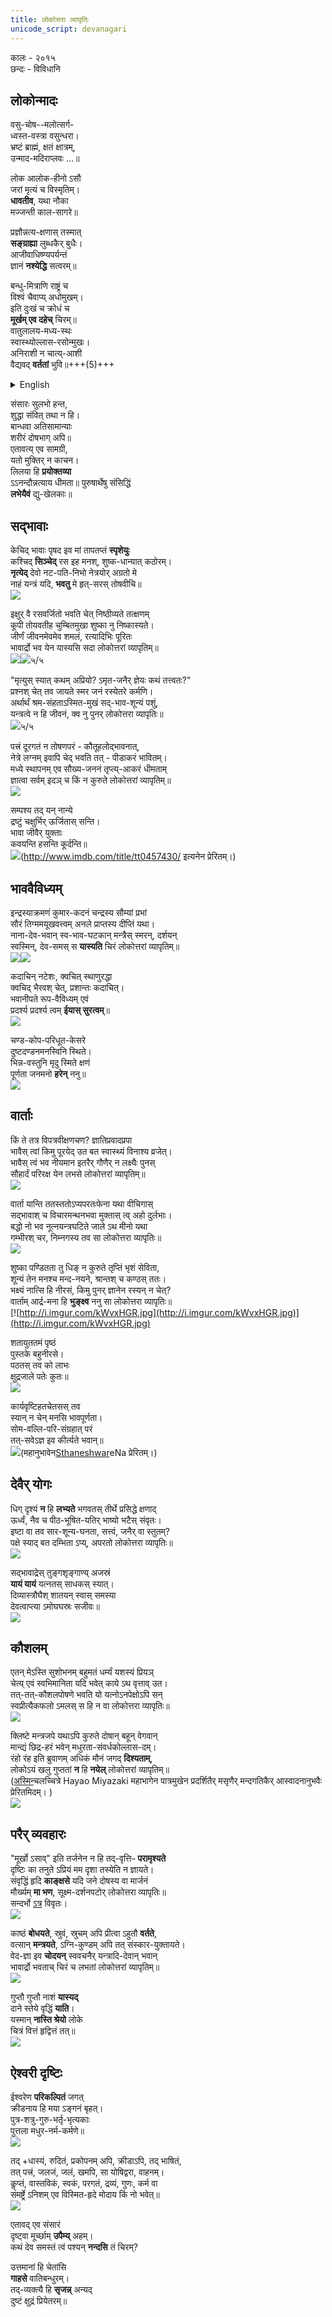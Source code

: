 ```yaml
---
title: लोकोत्तरा व्यापृतिः
unicode_script: devanagari
---
```

    
कालः \- २०१५  
छन्दः \- विविधानि  

## लोकोन्मादः
वसु-चोष--मलोत्सर्ग-  
ध्वस्त-वस्त्रा वसुन्धरा।  
भ्रष्टं ब्राह्मं, क्षतं क्षात्रम्,  
उन्माद-मदिराप्लवः …॥

लोक आलोक-हीनो ऽसौ  
जरां मृत्यं च विस्मृतिम्।  
**धावतीव**, यथा नौका  
मज्जन्ती काल-सागरे॥

प्रज्ञौन्नत्य-क्षणास् तस्मात्  
**सङ्ग्राह्या** लुब्धकैर् बुधैः।  
आजीवाधिष्ण्यपर्यन्तं  
ज्ञानं **नश्येद्धि** सत्वरम्॥

बन्धु-मित्राणि राष्ट्रं च  
विश्वं चैवाप्य् अधोमुखम्।  
इति दुःखं च क्रोधं च  
**मूर्खम् एव दहेच्** चिरम्॥  
वातुलालय-मध्य-स्थः  
स्वास्थ्योल्लास-रसोन्मुखः।  
अनिराशी न चात्य्-आशी  
वैद्यवद् **वर्ततां** भुवि॥+++(5)+++

<details><summary>English</summary>

One must live in the world seeking delight and health, as if one were a doctor in a mental hospital - neither too hopeful, nor hopeless.
</details>


संसारः सुलभो हन्त,  
शुद्धा संवित् तथा न हि।  
बान्धवा अतिसामान्याः  
शरीरं दोषभाग् अपि॥  
एतावत्य् एव सामग्री,  
यतो मुक्तिर् न काचन।  
लिलया हि **प्रयोक्तव्या**  
ऽऽनन्दौन्नत्याय धीमता॥
पुरुषार्थेषु संसिद्धिं  
**लभेयैवं** द्यु-खेलकाः॥


## सद्भावाः
केचिद् भावाः पृषद इव मां तापतप्तं **स्पृशेयुः**  
कश्चिद् **सिञ्चेद्** रस इह मनश्, शुष्क-धान्यात् कठोरम्।  
**नृत्येद्** देवो नट-पति-निभो नेत्रयोर् अग्रतो मे  
नाहं यन्त्रं यदि, **भवतु** मे हृत्-सरस् तोषवीचि॥  
[![](http://i.imgur.com/Xx4shEo.jpg)](http://i.imgur.com/Xx4shEo.jpg)  

इक्षुर् वै रसवर्जितो भवति चेत् निष्ठीव्यते तत्क्षणम्  
कूपी तोयवतीह चुम्बितमुखा शुष्का नु निष्कास्यते।  
जीर्णं जीवनमेवमेव शमलं, रत्यादिभिः पूरितः  
भावार्द्रो भव येन यास्यसि सदा लोकोत्तरां व्यापृतिम्॥  
[![](http://i.imgur.com/RHDDzT3.png)](http://i.imgur.com/RHDDzT3.png)![](http://i.imgur.com/lgXetd8.jpg)५/५  

"मृत्युस् स्यात् कथम् अप्रियो? ऽमृत-जनैर् ज्ञेयः‌ कथं तत्त्वतः?"  
प्रश्नश् चेत् तव जायते स्मर जनं रस्येतरे कर्मणि।  
अर्थार्थं श्रम-संहताऽस्मित-मुखं सद्-भाव-शून्यं पशुं,  
यन्त्रत्वे न हि जीवनं, क्व नु पुनर् लोकोत्तरा व्यापृतिः॥  
![](http://i.imgur.com/FsmHEc6.jpg)५/५  

पत्त्रं दूरगतं न तोषणपरं - कौतूहलोद्भावनात्,  
नेत्रे लग्नम् इवापि चेद् भवति तत् - पीडाकरं‌ भावितम्।  
मध्ये स्थापनम् एव सौख्य-जननं तृप्त्य्-आकरं धीमताम्  
ज्ञात्वा सर्वम् इदञ् च किं न कुरुते लोकोत्तरां व्यापृतिम्॥  
![](http://i.imgur.com/UTVtvJ6.jpg)

सम्पश्य तद् यन् नान्ये  
द्रष्टुं चक्षुर्भिर् ऊर्जितास् सन्ति।  
भावा जीवैर् युक्ताः  
कवयन्ति हसन्ति कूर्दन्ति॥  
[![](http://i.imgur.com/QssQxNZ.jpg)](http://i.imgur.com/QssQxNZ.jpg)(http://www.imdb.com/title/tt0457430/ इत्यनेन प्रेरितम्।)  

## भाववैविध्यम्
इन्द्रस्याक्रमणं कुमार-कदनं चन्द्रस्य सौम्यां प्रभां  
सौरं तिग्ममयूखवत्त्वम् अनले प्राप्तस्य दीप्तिं यथा।  
नाना-देव-भवान् स्व-भाव-घटकान् मन्त्रैस् स्मरन्, दर्शयन्  
स्वस्मिन्, देव-समस् स **यास्यति** चिरं लोकोत्तरां व्यापृतिम्॥  
[![](http://i.imgur.com/wl92VNH.jpg)](http://i.imgur.com/wl92VNH.jpg)![](http://i.imgur.com/tsQD3L4.jpg)  

कदाचिन् नटेशः, क्वचित् स्थाणुरद्धा  
क्वचिद् भैरवश् चेत्, प्रशान्तः कदाचित्।  
भवानीपते रूप-वैविध्यम् एवं  
प्रदर्श्य प्रदर्श्य त्वम् **ईयास् सुरत्वम्**॥  
[![](http://i.imgur.com/PG646gG.png)](http://i.imgur.com/PG646gG.png)  

चण्ड-कोप-परिधूत-केसरे  
दुष्टदण्डनमनस्विनि स्थिते।  
भिन्न-वस्तुनि मृदु स्मिते क्षणं  
पूर्णता जनमनो **हरेन्** ननु॥    
[![](http://i.imgur.com/LvvmFqp.jpg)](http://i.imgur.com/LvvmFqp.jpg)  

## वार्ताः
किं ते तत्र विपत्रवीक्षणचण? ज्ञातिप्रवादप्रपा  
भावैस् त्वां किमु पूरयेद् उत बत स्वास्थ्यं विनाश्य व्रजेत्।  
भावैस् त्वं भव नीयमान इतरैर् गौणैर् न लक्ष्यैः‌ पुनस्  
सौहार्दं परिरक्ष येन लभसे लोकोत्तरां व्यापृतिम्॥    
[![](http://i.imgur.com/v4beRBr.jpg)](http://i.imgur.com/v4beRBr.jpg)  
  
वार्ता यान्ति ततस्ततोऽप्यपरतःफेना यथा वीचिगास्  
सद्भावाश् च विचारमन्थनभवा मुक्तास् त्व् अहो दुर्लभाः।  
बद्धो नो भव नूत्नयन्त्रघटिते जाले ऽथ मीनो यथा  
गम्भीरश् चर, निम्नगस्य तव सा लोकोत्तरा व्यापृतिः॥  
[![](http://i.imgur.com/IIEadxg.jpg)](http://i.imgur.com/IIEadxg.jpg)  

शुष्का पण्डितता तु धिङ् न कुरुते तृप्तिं भृशं सेविता,  
शून्यं‌ तेन मनश्च मन्द-नयने, श्रान्तश् च कण्ठस् ततः।  
भक्ष्यं नात्सि हि नीरसं, किमु पुनर् ज्ञानेन रस्यन् न चेत्?  
वार्ताम् आर्द्र-मना हि **भुङ्क्ष्व** ननु सा लोकोत्तरा व्यापृतिः॥    
[![http://i.imgur.com/kWvxHGR.jpg](http://i.imgur.com/kWvxHGR.jpg)](http://i.imgur.com/kWvxHGR.jpg)  

शतायुततमं पृष्ठं  
पुस्तके बहुनीरसे।  
पठतस् तव को लाभः  
क्षुद्रजाले पतेः कुतः॥  
[![](http://i.imgur.com/v4beRBr.jpg)](http://i.imgur.com/v4beRBr.jpg)  

कार्यवृष्टिहतचेतसस् तव  
स्यान् न चेन् मनसि भावपूर्णता।  
सोम-वल्लि-परि-संग्रहात् परं  
तत्-सवेऽज्ञ इव कीर्त्यते भवान्॥  
[![](http://i.imgur.com/lgG83kU.jpg)](http://i.imgur.com/lgG83kU.jpg)(महानुभावेन[Sthaneshwar](https://www.facebook.com/sthaneshwar.timalsina)eNa प्रेरितम्।)  

## देवैर् योगः
धिग् दृश्यं **न** हि **लभ्यते** भगवतस् तीर्थे प्रसिद्धे क्षणाद्  
ऊर्ध्वं, नैव च पीठ-भूषित-यतिर् भाष्यो भटैस् संवृतः।  
इष्टा वा तव सार-शून्य-घनता, सत्त्वं, जनैर् वा स्तुतम्?  
पक्षे स्याद् बत दम्भिता ऽप्य्, अपरतो लोकोत्तरा व्यापृतिः॥  
[![](http://i.imgur.com/zOdt8Xf.jpg)](http://i.imgur.com/zOdt8Xf.jpg)  

सद्भावाद्रेस् तुङ्गशृङ्गाण्य् अजस्रं  
**यायं यायं** यत्नतस् साधकस् स्यात्।  
दिव्यास्त्रौघैश् शातयन् स्वास् समस्या  
देवत्वाप्त्या ऽमोघघस्रः सजीवः॥  
[![](http://i.imgur.com/ZU9RWz1.jpg)](http://i.imgur.com/ZU9RWz1.jpg)

## कौशलम्
एतन् मेऽस्ति सुशोभनम् बहुमतं धर्म्यं यशस्यं प्रियञ्  
चेत्य् एवं स्वभिमानिता यदि भवेत् काये ऽथ वृत्ताव् उत।  
तत्-तत्-कौशलपोषणे भवति यो यत्नोऽनपेक्षोऽपि सन्  
स्वप्रीत्यैकफलो ऽमलस् स हि न वा लोकोत्तरा व्यापृतिः॥  
[![](http://i.imgur.com/5v5jqvO.png)](http://i.imgur.com/5v5jqvO.png)  

क्लिष्टे मन्त्रजपे यथाऽपि कुरुते दोषान् बहून् वेगवान्  
मान्द्यं छिद्र-हरं भवेन् मधुरता-संवर्धकोल्लास-दम्।  
रंहो रंह इति ब्रुवाणम् अधिकं मौनं जगद् **दिश्यताम्**,  
लोकोऽयं खलु गुप्ततां **न** हि **नयेल्** लोकोत्तरां व्यापृतिम्॥  
([अस्मिन्](https://www.youtube.com/watch?v=6zhLBe319KE)चलच्चित्रे Hayao Miyazaki महाभागेन पात्रमुखेन प्रदर्शितैर् मसृणैर् मन्दगतिकैर् आस्वादनानुभवैः प्रेरितमिदम्। )    
[![](http://i.imgur.com/W4sNfcZ.jpg)](http://i.imgur.com/W4sNfcZ.jpg)

## परैर् व्यवहारः
"मूर्खो ऽसाव्" इति तर्जनेन न हि तद्-वृत्तिᳶ **परामृश्यते**  
दृष्टिः का तनुते ऽप्रियं मम दृशा तस्येति न ज्ञायते।  
संवृद्धिं हृदि **काङ्क्षसे** यदि जने दोषस्य वा मार्जनं  
मौर्ख्यम् **मा भण**, सूक्ष्म-दर्शनपटोर् लोकोत्तरा व्यापृतिः॥  
सन्दर्भो [ऽत्र](https://agnimaan.wordpress.com/2015/07/04/what-an-idiot-vs-he-does-that-because-in-his-view/) विवृतः।    
[![](http://i.imgur.com/DUEOmjQ.jpg)](http://i.imgur.com/DUEOmjQ.jpg)

काष्ठं **बोधयते**, स्रुवं, स्रुचम् अपि प्रीत्वा ऽहुतौ **वर्तते**,  
वत्सान् **मन्त्रयते**, ऽग्नि-कुण्डम् अपि तत् संस्कार-युक्तायते।  
वेद-ज्ञा इव **चोदयन्** स्ववचनैर् यन्त्रादि-देवान् भवान्  
भावार्द्रो भवताच् चिरं च लभतां लोकोत्तरां व्यापृतिम्॥  
[![](http://i.imgur.com/B6A8Auu.jpg)](http://i.imgur.com/B6A8Auu.jpg)  

गुप्तौ गुप्तौ नाशं **यास्यद्**  
दाने स्तेये वृद्धिं **याति**।  
यस्मान् **नास्ति श्रेयो** लोके  
चित्रं वित्तं हृद्वित्तं तत्॥  
[![](http://i.imgur.com/cHDHAWW.jpg)](http://i.imgur.com/cHDHAWW.jpg)  
    
## ऐश्वरी दृष्टिः

ईश्वरेण **परिकल्पितं** जगत्  
क्रीडनाय हि मया ऽङ्गनं बृहत्।  
पुत्र-शत्रु-गुरु-भर्तृ-भृत्यकाः  
पुत्तला मधुर-नर्म-कर्मणे॥  
[![](http://i.imgur.com/z3Z32jR.jpg)](http://i.imgur.com/z3Z32jR.jpg)

तद् +धास्यं, रुदितं, प्रकोपनम् अपि, क्रीडाऽपि, तद् भाषितं,  
तत् पत्त्रं, जलजं, जलं, खमपि, सा योषिद्वरा, वाहनम्।  
कॢप्तं, वास्तविकं, स्वकं, परगतं, द्रव्यं, गुणः, कर्म वा  
संमर्ष्ट्रे ऽनिशम् एव विस्मित-हृदे मोदाय किं नो भवेत्॥  
[![](http://i2.2photo.ru/f/7/333339.jpg)](http://i2.2photo.ru/f/7/333339.jpg)  

एतावद् एव संसारं  
दृष्ट्वा मूर्च्छाम् **उपैम्य्** अहम्।  
कथं देव समस्तं त्वं 
पश्यन् **नन्दसि** तं चिरम्?

उत्तमानां हि चेतांसि  
**गाहसे** वातिबन्धुरम्।  
तद्-व्यक्त्यै हि **सृजन्न्** अन्यद्  
दुष्टं क्षुद्रं प्रियेतरम्॥
